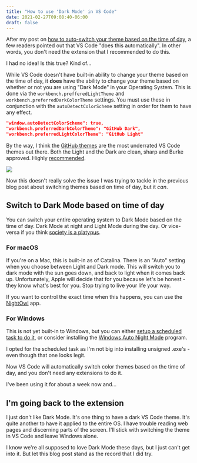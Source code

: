 ```yaml
---
title: "How to use 'Dark Mode' in VS Code"
date: 2021-02-27T09:08:40-06:00
draft: false
---
```


After my post on [how to auto-switch your theme based on the time of day](http://localhost:1313/posts/vscode/auto-switch-themes/), a few readers pointed out that VS Code "does this automatically". In other words, you don't need the extension that I recommended to do this.

I had no idea! Is this true? Kind of...

While VS Code doesn't have built-in ability to change your theme based on the time of day, it **does** have the ability to change your theme based on whether or not you are using "Dark Mode" in your Operating System. This is done via the `workbench.prefferedLightTheme` and `workbench.preferredDarkColorTheme` settings. You must use these in conjunction with the `autoDetectColorScheme` setting in order for them to have any effect.

```json
"window.autoDetectColorScheme": true,
"workbench.preferredDarkColorTheme": "GitHub Dark",
"workbench.preferredLightColorTheme": "GitHub Light"
```

By the way, I think the [GitHub themes](https://marketplace.visualstudio.com/items?itemName=GitHub.github-vscode-theme&WT.mc_id=devcloud-18058-buhollan) are the most underrated VS Code themes out there. Both the Light and the Dark are clean, sharp and Burke approved. Highly [recommended](https://marketplace.visualstudio.com/items?itemName=GitHub.github-vscode-theme&WT.mc_id=devcloud-18058-buhollan). 

![](/media/dark-mode-theme/github-theme.png)

Now this doesn't really solve the issue I was trying to tackle in the previous blog post about switching themes based on time of day, but it _can_.

## Switch to Dark Mode based on time of day

You can switch your entire operating system to Dark Mode based on the time of day. Dark Mode at night and Light Mode during the day. Or vice-versa if you think [society is a platypus](https://www.youtube.com/watch?v=qXZM5bxoccc). 

### For macOS

If you're on a Mac, this is built-in as of Catalina. There is an "Auto" setting when you choose between Light and Dark mode. This will switch you to dark mode with the sun goes down, and back to light when it comes back up. Unfortunately, Apple will decide that for you because let's be honest - they know what's best for you. Stop trying to live your life your way. 

If you want to control the exact time when this happens, you can use the [NightOwl](https://nightowl.kramser.xyz/#) app.

### For Windows

This is not yet built-in to Windows, but you can either [setup a scheduled task to do it](https://www.howtogeek.com/356087/how-to-automatically-enable-windows-10s-dark-theme-at-night/), or consider installing the [Windows Auto Night Mode](https://github.com/Armin2208/Windows-Auto-Night-Mode) program. 

I opted for the scheduled task as I'm not big into installing unsigned .exe's - even though that one looks legit.

Now VS Code will automatically switch color themes based on the time of day, and you don't need any extensions to do it.

I've been using it for about a week now and...

## I'm going back to the extension

I just don't like Dark Mode. It's one thing to have a dark VS Code theme. It's quite another to have it applied to the entire OS. I have trouble reading web pages and discerning parts of the screen. I'll stick with switching the theme in VS Code and leave Windows alone.

I know we're all supposed to love Dark Mode these days, but I just can't get into it. But let this blog post stand as the record that I did try.